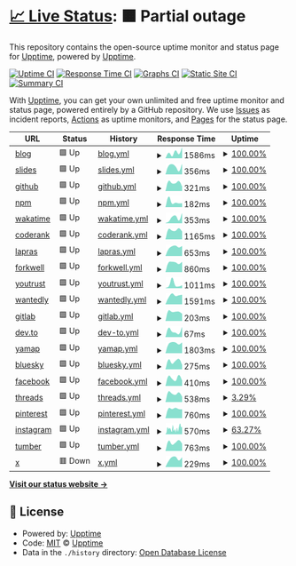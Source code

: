# [📈 Live Status](https://upptime.github.io/upptime): <!--live status--> **🟧 Partial outage**

This repository contains the open-source uptime monitor and status page for [Upptime](https://upptime.js.org), powered by [Upptime](https://github.com/upptime/upptime).

[![Uptime CI](https://github.com/9renpoto/upptime/workflows/Uptime%20CI/badge.svg)](https://github.com/9renpoto/upptime/actions?query=workflow%3A%22Uptime+CI%22)
[![Response Time CI](https://github.com/9renpoto/upptime/workflows/Response%20Time%20CI/badge.svg)](https://github.com/9renpoto/upptime/actions?query=workflow%3A%22Response+Time+CI%22)
[![Graphs CI](https://github.com/9renpoto/upptime/workflows/Graphs%20CI/badge.svg)](https://github.com/9renpoto/upptime/actions?query=workflow%3A%22Graphs+CI%22)
[![Static Site CI](https://github.com/9renpoto/upptime/workflows/Static%20Site%20CI/badge.svg)](https://github.com/9renpoto/upptime/actions?query=workflow%3A%22Static+Site+CI%22)
[![Summary CI](https://github.com/9renpoto/upptime/workflows/Summary%20CI/badge.svg)](https://github.com/9renpoto/upptime/actions?query=workflow%3A%22Summary+CI%22)

With [Upptime](https://upptime.js.org), you can get your own unlimited and free uptime monitor and status page, powered entirely by a GitHub repository. We use [Issues](https://github.com/upptime/upptime/issues) as incident reports, [Actions](https://github.com/9renpoto/upptime/actions) as uptime monitors, and [Pages](https://upptime.github.io/upptime) for the status page.

<!--start: status pages-->
<!-- This summary is generated by Upptime (https://github.com/upptime/upptime) -->
<!-- Do not edit this manually, your changes will be overwritten -->
<!-- prettier-ignore -->
| URL | Status | History | Response Time | Uptime |
| --- | ------ | ------- | ------------- | ------ |
| <img alt="" src="https://icons.duckduckgo.com/ip3/9renpoto.win.ico" height="13"> [blog](https://9renpoto.win/healthz) | 🟩 Up | [blog.yml](https://github.com/9renpoto/upptime/commits/HEAD/history/blog.yml) | <details><summary><img alt="Response time graph" src="./graphs/blog/response-time-week.png" height="20"> 1586ms</summary><br><a href="https://status.9renpoto.win/history/blog"><img alt="Response time 1122" src="https://img.shields.io/endpoint?url=https%3A%2F%2Fraw.githubusercontent.com%2F9renpoto%2Fupptime%2FHEAD%2Fapi%2Fblog%2Fresponse-time.json"></a><br><a href="https://status.9renpoto.win/history/blog"><img alt="24-hour response time 2868" src="https://img.shields.io/endpoint?url=https%3A%2F%2Fraw.githubusercontent.com%2F9renpoto%2Fupptime%2FHEAD%2Fapi%2Fblog%2Fresponse-time-day.json"></a><br><a href="https://status.9renpoto.win/history/blog"><img alt="7-day response time 1586" src="https://img.shields.io/endpoint?url=https%3A%2F%2Fraw.githubusercontent.com%2F9renpoto%2Fupptime%2FHEAD%2Fapi%2Fblog%2Fresponse-time-week.json"></a><br><a href="https://status.9renpoto.win/history/blog"><img alt="30-day response time 1262" src="https://img.shields.io/endpoint?url=https%3A%2F%2Fraw.githubusercontent.com%2F9renpoto%2Fupptime%2FHEAD%2Fapi%2Fblog%2Fresponse-time-month.json"></a><br><a href="https://status.9renpoto.win/history/blog"><img alt="1-year response time 1612" src="https://img.shields.io/endpoint?url=https%3A%2F%2Fraw.githubusercontent.com%2F9renpoto%2Fupptime%2FHEAD%2Fapi%2Fblog%2Fresponse-time-year.json"></a></details> | <details><summary><a href="https://status.9renpoto.win/history/blog">100.00%</a></summary><a href="https://status.9renpoto.win/history/blog"><img alt="All-time uptime 99.86%" src="https://img.shields.io/endpoint?url=https%3A%2F%2Fraw.githubusercontent.com%2F9renpoto%2Fupptime%2FHEAD%2Fapi%2Fblog%2Fuptime.json"></a><br><a href="https://status.9renpoto.win/history/blog"><img alt="24-hour uptime 100.00%" src="https://img.shields.io/endpoint?url=https%3A%2F%2Fraw.githubusercontent.com%2F9renpoto%2Fupptime%2FHEAD%2Fapi%2Fblog%2Fuptime-day.json"></a><br><a href="https://status.9renpoto.win/history/blog"><img alt="7-day uptime 100.00%" src="https://img.shields.io/endpoint?url=https%3A%2F%2Fraw.githubusercontent.com%2F9renpoto%2Fupptime%2FHEAD%2Fapi%2Fblog%2Fuptime-week.json"></a><br><a href="https://status.9renpoto.win/history/blog"><img alt="30-day uptime 100.00%" src="https://img.shields.io/endpoint?url=https%3A%2F%2Fraw.githubusercontent.com%2F9renpoto%2Fupptime%2FHEAD%2Fapi%2Fblog%2Fuptime-month.json"></a><br><a href="https://status.9renpoto.win/history/blog"><img alt="1-year uptime 99.55%" src="https://img.shields.io/endpoint?url=https%3A%2F%2Fraw.githubusercontent.com%2F9renpoto%2Fupptime%2FHEAD%2Fapi%2Fblog%2Fuptime-year.json"></a></details>
| <img alt="" src="https://icons.duckduckgo.com/ip3/slides.9renpoto.win.ico" height="13"> [slides](https://slides.9renpoto.win) | 🟩 Up | [slides.yml](https://github.com/9renpoto/upptime/commits/HEAD/history/slides.yml) | <details><summary><img alt="Response time graph" src="./graphs/slides/response-time-week.png" height="20"> 356ms</summary><br><a href="https://status.9renpoto.win/history/slides"><img alt="Response time 154" src="https://img.shields.io/endpoint?url=https%3A%2F%2Fraw.githubusercontent.com%2F9renpoto%2Fupptime%2FHEAD%2Fapi%2Fslides%2Fresponse-time.json"></a><br><a href="https://status.9renpoto.win/history/slides"><img alt="24-hour response time 464" src="https://img.shields.io/endpoint?url=https%3A%2F%2Fraw.githubusercontent.com%2F9renpoto%2Fupptime%2FHEAD%2Fapi%2Fslides%2Fresponse-time-day.json"></a><br><a href="https://status.9renpoto.win/history/slides"><img alt="7-day response time 356" src="https://img.shields.io/endpoint?url=https%3A%2F%2Fraw.githubusercontent.com%2F9renpoto%2Fupptime%2FHEAD%2Fapi%2Fslides%2Fresponse-time-week.json"></a><br><a href="https://status.9renpoto.win/history/slides"><img alt="30-day response time 291" src="https://img.shields.io/endpoint?url=https%3A%2F%2Fraw.githubusercontent.com%2F9renpoto%2Fupptime%2FHEAD%2Fapi%2Fslides%2Fresponse-time-month.json"></a><br><a href="https://status.9renpoto.win/history/slides"><img alt="1-year response time 167" src="https://img.shields.io/endpoint?url=https%3A%2F%2Fraw.githubusercontent.com%2F9renpoto%2Fupptime%2FHEAD%2Fapi%2Fslides%2Fresponse-time-year.json"></a></details> | <details><summary><a href="https://status.9renpoto.win/history/slides">100.00%</a></summary><a href="https://status.9renpoto.win/history/slides"><img alt="All-time uptime 99.80%" src="https://img.shields.io/endpoint?url=https%3A%2F%2Fraw.githubusercontent.com%2F9renpoto%2Fupptime%2FHEAD%2Fapi%2Fslides%2Fuptime.json"></a><br><a href="https://status.9renpoto.win/history/slides"><img alt="24-hour uptime 100.00%" src="https://img.shields.io/endpoint?url=https%3A%2F%2Fraw.githubusercontent.com%2F9renpoto%2Fupptime%2FHEAD%2Fapi%2Fslides%2Fuptime-day.json"></a><br><a href="https://status.9renpoto.win/history/slides"><img alt="7-day uptime 100.00%" src="https://img.shields.io/endpoint?url=https%3A%2F%2Fraw.githubusercontent.com%2F9renpoto%2Fupptime%2FHEAD%2Fapi%2Fslides%2Fuptime-week.json"></a><br><a href="https://status.9renpoto.win/history/slides"><img alt="30-day uptime 100.00%" src="https://img.shields.io/endpoint?url=https%3A%2F%2Fraw.githubusercontent.com%2F9renpoto%2Fupptime%2FHEAD%2Fapi%2Fslides%2Fuptime-month.json"></a><br><a href="https://status.9renpoto.win/history/slides"><img alt="1-year uptime 99.37%" src="https://img.shields.io/endpoint?url=https%3A%2F%2Fraw.githubusercontent.com%2F9renpoto%2Fupptime%2FHEAD%2Fapi%2Fslides%2Fuptime-year.json"></a></details>
| <img alt="" src="https://icons.duckduckgo.com/ip3/github.com.ico" height="13"> [github](https://github.com/9renpoto) | 🟩 Up | [github.yml](https://github.com/9renpoto/upptime/commits/HEAD/history/github.yml) | <details><summary><img alt="Response time graph" src="./graphs/github/response-time-week.png" height="20"> 321ms</summary><br><a href="https://status.9renpoto.win/history/github"><img alt="Response time 1038" src="https://img.shields.io/endpoint?url=https%3A%2F%2Fraw.githubusercontent.com%2F9renpoto%2Fupptime%2FHEAD%2Fapi%2Fgithub%2Fresponse-time.json"></a><br><a href="https://status.9renpoto.win/history/github"><img alt="24-hour response time 178" src="https://img.shields.io/endpoint?url=https%3A%2F%2Fraw.githubusercontent.com%2F9renpoto%2Fupptime%2FHEAD%2Fapi%2Fgithub%2Fresponse-time-day.json"></a><br><a href="https://status.9renpoto.win/history/github"><img alt="7-day response time 321" src="https://img.shields.io/endpoint?url=https%3A%2F%2Fraw.githubusercontent.com%2F9renpoto%2Fupptime%2FHEAD%2Fapi%2Fgithub%2Fresponse-time-week.json"></a><br><a href="https://status.9renpoto.win/history/github"><img alt="30-day response time 541" src="https://img.shields.io/endpoint?url=https%3A%2F%2Fraw.githubusercontent.com%2F9renpoto%2Fupptime%2FHEAD%2Fapi%2Fgithub%2Fresponse-time-month.json"></a><br><a href="https://status.9renpoto.win/history/github"><img alt="1-year response time 1050" src="https://img.shields.io/endpoint?url=https%3A%2F%2Fraw.githubusercontent.com%2F9renpoto%2Fupptime%2FHEAD%2Fapi%2Fgithub%2Fresponse-time-year.json"></a></details> | <details><summary><a href="https://status.9renpoto.win/history/github">100.00%</a></summary><a href="https://status.9renpoto.win/history/github"><img alt="All-time uptime 98.89%" src="https://img.shields.io/endpoint?url=https%3A%2F%2Fraw.githubusercontent.com%2F9renpoto%2Fupptime%2FHEAD%2Fapi%2Fgithub%2Fuptime.json"></a><br><a href="https://status.9renpoto.win/history/github"><img alt="24-hour uptime 100.00%" src="https://img.shields.io/endpoint?url=https%3A%2F%2Fraw.githubusercontent.com%2F9renpoto%2Fupptime%2FHEAD%2Fapi%2Fgithub%2Fuptime-day.json"></a><br><a href="https://status.9renpoto.win/history/github"><img alt="7-day uptime 100.00%" src="https://img.shields.io/endpoint?url=https%3A%2F%2Fraw.githubusercontent.com%2F9renpoto%2Fupptime%2FHEAD%2Fapi%2Fgithub%2Fuptime-week.json"></a><br><a href="https://status.9renpoto.win/history/github"><img alt="30-day uptime 100.00%" src="https://img.shields.io/endpoint?url=https%3A%2F%2Fraw.githubusercontent.com%2F9renpoto%2Fupptime%2FHEAD%2Fapi%2Fgithub%2Fuptime-month.json"></a><br><a href="https://status.9renpoto.win/history/github"><img alt="1-year uptime 96.44%" src="https://img.shields.io/endpoint?url=https%3A%2F%2Fraw.githubusercontent.com%2F9renpoto%2Fupptime%2FHEAD%2Fapi%2Fgithub%2Fuptime-year.json"></a></details>
| <img alt="" src="https://icons.duckduckgo.com/ip3/www.npmjs.com.ico" height="13"> [npm](https://www.npmjs.com/~9renpoto) | 🟩 Up | [npm.yml](https://github.com/9renpoto/upptime/commits/HEAD/history/npm.yml) | <details><summary><img alt="Response time graph" src="./graphs/npm/response-time-week.png" height="20"> 182ms</summary><br><a href="https://status.9renpoto.win/history/npm"><img alt="Response time 551" src="https://img.shields.io/endpoint?url=https%3A%2F%2Fraw.githubusercontent.com%2F9renpoto%2Fupptime%2FHEAD%2Fapi%2Fnpm%2Fresponse-time.json"></a><br><a href="https://status.9renpoto.win/history/npm"><img alt="24-hour response time 138" src="https://img.shields.io/endpoint?url=https%3A%2F%2Fraw.githubusercontent.com%2F9renpoto%2Fupptime%2FHEAD%2Fapi%2Fnpm%2Fresponse-time-day.json"></a><br><a href="https://status.9renpoto.win/history/npm"><img alt="7-day response time 182" src="https://img.shields.io/endpoint?url=https%3A%2F%2Fraw.githubusercontent.com%2F9renpoto%2Fupptime%2FHEAD%2Fapi%2Fnpm%2Fresponse-time-week.json"></a><br><a href="https://status.9renpoto.win/history/npm"><img alt="30-day response time 204" src="https://img.shields.io/endpoint?url=https%3A%2F%2Fraw.githubusercontent.com%2F9renpoto%2Fupptime%2FHEAD%2Fapi%2Fnpm%2Fresponse-time-month.json"></a><br><a href="https://status.9renpoto.win/history/npm"><img alt="1-year response time 470" src="https://img.shields.io/endpoint?url=https%3A%2F%2Fraw.githubusercontent.com%2F9renpoto%2Fupptime%2FHEAD%2Fapi%2Fnpm%2Fresponse-time-year.json"></a></details> | <details><summary><a href="https://status.9renpoto.win/history/npm">100.00%</a></summary><a href="https://status.9renpoto.win/history/npm"><img alt="All-time uptime 99.98%" src="https://img.shields.io/endpoint?url=https%3A%2F%2Fraw.githubusercontent.com%2F9renpoto%2Fupptime%2FHEAD%2Fapi%2Fnpm%2Fuptime.json"></a><br><a href="https://status.9renpoto.win/history/npm"><img alt="24-hour uptime 100.00%" src="https://img.shields.io/endpoint?url=https%3A%2F%2Fraw.githubusercontent.com%2F9renpoto%2Fupptime%2FHEAD%2Fapi%2Fnpm%2Fuptime-day.json"></a><br><a href="https://status.9renpoto.win/history/npm"><img alt="7-day uptime 100.00%" src="https://img.shields.io/endpoint?url=https%3A%2F%2Fraw.githubusercontent.com%2F9renpoto%2Fupptime%2FHEAD%2Fapi%2Fnpm%2Fuptime-week.json"></a><br><a href="https://status.9renpoto.win/history/npm"><img alt="30-day uptime 100.00%" src="https://img.shields.io/endpoint?url=https%3A%2F%2Fraw.githubusercontent.com%2F9renpoto%2Fupptime%2FHEAD%2Fapi%2Fnpm%2Fuptime-month.json"></a><br><a href="https://status.9renpoto.win/history/npm"><img alt="1-year uptime 99.98%" src="https://img.shields.io/endpoint?url=https%3A%2F%2Fraw.githubusercontent.com%2F9renpoto%2Fupptime%2FHEAD%2Fapi%2Fnpm%2Fuptime-year.json"></a></details>
| <img alt="" src="https://icons.duckduckgo.com/ip3/wakatime.com.ico" height="13"> [wakatime](https://wakatime.com/@9renpoto) | 🟩 Up | [wakatime.yml](https://github.com/9renpoto/upptime/commits/HEAD/history/wakatime.yml) | <details><summary><img alt="Response time graph" src="./graphs/wakatime/response-time-week.png" height="20"> 353ms</summary><br><a href="https://status.9renpoto.win/history/wakatime"><img alt="Response time 574" src="https://img.shields.io/endpoint?url=https%3A%2F%2Fraw.githubusercontent.com%2F9renpoto%2Fupptime%2FHEAD%2Fapi%2Fwakatime%2Fresponse-time.json"></a><br><a href="https://status.9renpoto.win/history/wakatime"><img alt="24-hour response time 629" src="https://img.shields.io/endpoint?url=https%3A%2F%2Fraw.githubusercontent.com%2F9renpoto%2Fupptime%2FHEAD%2Fapi%2Fwakatime%2Fresponse-time-day.json"></a><br><a href="https://status.9renpoto.win/history/wakatime"><img alt="7-day response time 353" src="https://img.shields.io/endpoint?url=https%3A%2F%2Fraw.githubusercontent.com%2F9renpoto%2Fupptime%2FHEAD%2Fapi%2Fwakatime%2Fresponse-time-week.json"></a><br><a href="https://status.9renpoto.win/history/wakatime"><img alt="30-day response time 371" src="https://img.shields.io/endpoint?url=https%3A%2F%2Fraw.githubusercontent.com%2F9renpoto%2Fupptime%2FHEAD%2Fapi%2Fwakatime%2Fresponse-time-month.json"></a><br><a href="https://status.9renpoto.win/history/wakatime"><img alt="1-year response time 574" src="https://img.shields.io/endpoint?url=https%3A%2F%2Fraw.githubusercontent.com%2F9renpoto%2Fupptime%2FHEAD%2Fapi%2Fwakatime%2Fresponse-time-year.json"></a></details> | <details><summary><a href="https://status.9renpoto.win/history/wakatime">100.00%</a></summary><a href="https://status.9renpoto.win/history/wakatime"><img alt="All-time uptime 99.93%" src="https://img.shields.io/endpoint?url=https%3A%2F%2Fraw.githubusercontent.com%2F9renpoto%2Fupptime%2FHEAD%2Fapi%2Fwakatime%2Fuptime.json"></a><br><a href="https://status.9renpoto.win/history/wakatime"><img alt="24-hour uptime 100.00%" src="https://img.shields.io/endpoint?url=https%3A%2F%2Fraw.githubusercontent.com%2F9renpoto%2Fupptime%2FHEAD%2Fapi%2Fwakatime%2Fuptime-day.json"></a><br><a href="https://status.9renpoto.win/history/wakatime"><img alt="7-day uptime 100.00%" src="https://img.shields.io/endpoint?url=https%3A%2F%2Fraw.githubusercontent.com%2F9renpoto%2Fupptime%2FHEAD%2Fapi%2Fwakatime%2Fuptime-week.json"></a><br><a href="https://status.9renpoto.win/history/wakatime"><img alt="30-day uptime 100.00%" src="https://img.shields.io/endpoint?url=https%3A%2F%2Fraw.githubusercontent.com%2F9renpoto%2Fupptime%2FHEAD%2Fapi%2Fwakatime%2Fuptime-month.json"></a><br><a href="https://status.9renpoto.win/history/wakatime"><img alt="1-year uptime 99.97%" src="https://img.shields.io/endpoint?url=https%3A%2F%2Fraw.githubusercontent.com%2F9renpoto%2Fupptime%2FHEAD%2Fapi%2Fwakatime%2Fuptime-year.json"></a></details>
| <img alt="" src="https://icons.duckduckgo.com/ip3/profile.codersrank.io.ico" height="13"> [coderank](https://profile.codersrank.io/user/9renpoto/) | 🟩 Up | [coderank.yml](https://github.com/9renpoto/upptime/commits/HEAD/history/coderank.yml) | <details><summary><img alt="Response time graph" src="./graphs/coderank/response-time-week.png" height="20"> 1165ms</summary><br><a href="https://status.9renpoto.win/history/coderank"><img alt="Response time 975" src="https://img.shields.io/endpoint?url=https%3A%2F%2Fraw.githubusercontent.com%2F9renpoto%2Fupptime%2FHEAD%2Fapi%2Fcoderank%2Fresponse-time.json"></a><br><a href="https://status.9renpoto.win/history/coderank"><img alt="24-hour response time 979" src="https://img.shields.io/endpoint?url=https%3A%2F%2Fraw.githubusercontent.com%2F9renpoto%2Fupptime%2FHEAD%2Fapi%2Fcoderank%2Fresponse-time-day.json"></a><br><a href="https://status.9renpoto.win/history/coderank"><img alt="7-day response time 1165" src="https://img.shields.io/endpoint?url=https%3A%2F%2Fraw.githubusercontent.com%2F9renpoto%2Fupptime%2FHEAD%2Fapi%2Fcoderank%2Fresponse-time-week.json"></a><br><a href="https://status.9renpoto.win/history/coderank"><img alt="30-day response time 992" src="https://img.shields.io/endpoint?url=https%3A%2F%2Fraw.githubusercontent.com%2F9renpoto%2Fupptime%2FHEAD%2Fapi%2Fcoderank%2Fresponse-time-month.json"></a><br><a href="https://status.9renpoto.win/history/coderank"><img alt="1-year response time 946" src="https://img.shields.io/endpoint?url=https%3A%2F%2Fraw.githubusercontent.com%2F9renpoto%2Fupptime%2FHEAD%2Fapi%2Fcoderank%2Fresponse-time-year.json"></a></details> | <details><summary><a href="https://status.9renpoto.win/history/coderank">100.00%</a></summary><a href="https://status.9renpoto.win/history/coderank"><img alt="All-time uptime 99.84%" src="https://img.shields.io/endpoint?url=https%3A%2F%2Fraw.githubusercontent.com%2F9renpoto%2Fupptime%2FHEAD%2Fapi%2Fcoderank%2Fuptime.json"></a><br><a href="https://status.9renpoto.win/history/coderank"><img alt="24-hour uptime 100.00%" src="https://img.shields.io/endpoint?url=https%3A%2F%2Fraw.githubusercontent.com%2F9renpoto%2Fupptime%2FHEAD%2Fapi%2Fcoderank%2Fuptime-day.json"></a><br><a href="https://status.9renpoto.win/history/coderank"><img alt="7-day uptime 100.00%" src="https://img.shields.io/endpoint?url=https%3A%2F%2Fraw.githubusercontent.com%2F9renpoto%2Fupptime%2FHEAD%2Fapi%2Fcoderank%2Fuptime-week.json"></a><br><a href="https://status.9renpoto.win/history/coderank"><img alt="30-day uptime 99.55%" src="https://img.shields.io/endpoint?url=https%3A%2F%2Fraw.githubusercontent.com%2F9renpoto%2Fupptime%2FHEAD%2Fapi%2Fcoderank%2Fuptime-month.json"></a><br><a href="https://status.9renpoto.win/history/coderank"><img alt="1-year uptime 99.49%" src="https://img.shields.io/endpoint?url=https%3A%2F%2Fraw.githubusercontent.com%2F9renpoto%2Fupptime%2FHEAD%2Fapi%2Fcoderank%2Fuptime-year.json"></a></details>
| <img alt="" src="https://icons.duckduckgo.com/ip3/lapras.com.ico" height="13"> [lapras](https://lapras.com/public/PY86OSF) | 🟩 Up | [lapras.yml](https://github.com/9renpoto/upptime/commits/HEAD/history/lapras.yml) | <details><summary><img alt="Response time graph" src="./graphs/lapras/response-time-week.png" height="20"> 653ms</summary><br><a href="https://status.9renpoto.win/history/lapras"><img alt="Response time 670" src="https://img.shields.io/endpoint?url=https%3A%2F%2Fraw.githubusercontent.com%2F9renpoto%2Fupptime%2FHEAD%2Fapi%2Flapras%2Fresponse-time.json"></a><br><a href="https://status.9renpoto.win/history/lapras"><img alt="24-hour response time 708" src="https://img.shields.io/endpoint?url=https%3A%2F%2Fraw.githubusercontent.com%2F9renpoto%2Fupptime%2FHEAD%2Fapi%2Flapras%2Fresponse-time-day.json"></a><br><a href="https://status.9renpoto.win/history/lapras"><img alt="7-day response time 653" src="https://img.shields.io/endpoint?url=https%3A%2F%2Fraw.githubusercontent.com%2F9renpoto%2Fupptime%2FHEAD%2Fapi%2Flapras%2Fresponse-time-week.json"></a><br><a href="https://status.9renpoto.win/history/lapras"><img alt="30-day response time 651" src="https://img.shields.io/endpoint?url=https%3A%2F%2Fraw.githubusercontent.com%2F9renpoto%2Fupptime%2FHEAD%2Fapi%2Flapras%2Fresponse-time-month.json"></a><br><a href="https://status.9renpoto.win/history/lapras"><img alt="1-year response time 670" src="https://img.shields.io/endpoint?url=https%3A%2F%2Fraw.githubusercontent.com%2F9renpoto%2Fupptime%2FHEAD%2Fapi%2Flapras%2Fresponse-time-year.json"></a></details> | <details><summary><a href="https://status.9renpoto.win/history/lapras">100.00%</a></summary><a href="https://status.9renpoto.win/history/lapras"><img alt="All-time uptime 99.97%" src="https://img.shields.io/endpoint?url=https%3A%2F%2Fraw.githubusercontent.com%2F9renpoto%2Fupptime%2FHEAD%2Fapi%2Flapras%2Fuptime.json"></a><br><a href="https://status.9renpoto.win/history/lapras"><img alt="24-hour uptime 100.00%" src="https://img.shields.io/endpoint?url=https%3A%2F%2Fraw.githubusercontent.com%2F9renpoto%2Fupptime%2FHEAD%2Fapi%2Flapras%2Fuptime-day.json"></a><br><a href="https://status.9renpoto.win/history/lapras"><img alt="7-day uptime 100.00%" src="https://img.shields.io/endpoint?url=https%3A%2F%2Fraw.githubusercontent.com%2F9renpoto%2Fupptime%2FHEAD%2Fapi%2Flapras%2Fuptime-week.json"></a><br><a href="https://status.9renpoto.win/history/lapras"><img alt="30-day uptime 100.00%" src="https://img.shields.io/endpoint?url=https%3A%2F%2Fraw.githubusercontent.com%2F9renpoto%2Fupptime%2FHEAD%2Fapi%2Flapras%2Fuptime-month.json"></a><br><a href="https://status.9renpoto.win/history/lapras"><img alt="1-year uptime 99.97%" src="https://img.shields.io/endpoint?url=https%3A%2F%2Fraw.githubusercontent.com%2F9renpoto%2Fupptime%2FHEAD%2Fapi%2Flapras%2Fuptime-year.json"></a></details>
| <img alt="" src="https://icons.duckduckgo.com/ip3/portfolio.forkwell.com.ico" height="13"> [forkwell](https://portfolio.forkwell.com/@9renpoto) | 🟩 Up | [forkwell.yml](https://github.com/9renpoto/upptime/commits/HEAD/history/forkwell.yml) | <details><summary><img alt="Response time graph" src="./graphs/forkwell/response-time-week.png" height="20"> 860ms</summary><br><a href="https://status.9renpoto.win/history/forkwell"><img alt="Response time 896" src="https://img.shields.io/endpoint?url=https%3A%2F%2Fraw.githubusercontent.com%2F9renpoto%2Fupptime%2FHEAD%2Fapi%2Fforkwell%2Fresponse-time.json"></a><br><a href="https://status.9renpoto.win/history/forkwell"><img alt="24-hour response time 911" src="https://img.shields.io/endpoint?url=https%3A%2F%2Fraw.githubusercontent.com%2F9renpoto%2Fupptime%2FHEAD%2Fapi%2Fforkwell%2Fresponse-time-day.json"></a><br><a href="https://status.9renpoto.win/history/forkwell"><img alt="7-day response time 860" src="https://img.shields.io/endpoint?url=https%3A%2F%2Fraw.githubusercontent.com%2F9renpoto%2Fupptime%2FHEAD%2Fapi%2Fforkwell%2Fresponse-time-week.json"></a><br><a href="https://status.9renpoto.win/history/forkwell"><img alt="30-day response time 907" src="https://img.shields.io/endpoint?url=https%3A%2F%2Fraw.githubusercontent.com%2F9renpoto%2Fupptime%2FHEAD%2Fapi%2Fforkwell%2Fresponse-time-month.json"></a><br><a href="https://status.9renpoto.win/history/forkwell"><img alt="1-year response time 896" src="https://img.shields.io/endpoint?url=https%3A%2F%2Fraw.githubusercontent.com%2F9renpoto%2Fupptime%2FHEAD%2Fapi%2Fforkwell%2Fresponse-time-year.json"></a></details> | <details><summary><a href="https://status.9renpoto.win/history/forkwell">100.00%</a></summary><a href="https://status.9renpoto.win/history/forkwell"><img alt="All-time uptime 100.00%" src="https://img.shields.io/endpoint?url=https%3A%2F%2Fraw.githubusercontent.com%2F9renpoto%2Fupptime%2FHEAD%2Fapi%2Fforkwell%2Fuptime.json"></a><br><a href="https://status.9renpoto.win/history/forkwell"><img alt="24-hour uptime 100.00%" src="https://img.shields.io/endpoint?url=https%3A%2F%2Fraw.githubusercontent.com%2F9renpoto%2Fupptime%2FHEAD%2Fapi%2Fforkwell%2Fuptime-day.json"></a><br><a href="https://status.9renpoto.win/history/forkwell"><img alt="7-day uptime 100.00%" src="https://img.shields.io/endpoint?url=https%3A%2F%2Fraw.githubusercontent.com%2F9renpoto%2Fupptime%2FHEAD%2Fapi%2Fforkwell%2Fuptime-week.json"></a><br><a href="https://status.9renpoto.win/history/forkwell"><img alt="30-day uptime 100.00%" src="https://img.shields.io/endpoint?url=https%3A%2F%2Fraw.githubusercontent.com%2F9renpoto%2Fupptime%2FHEAD%2Fapi%2Fforkwell%2Fuptime-month.json"></a><br><a href="https://status.9renpoto.win/history/forkwell"><img alt="1-year uptime 100.00%" src="https://img.shields.io/endpoint?url=https%3A%2F%2Fraw.githubusercontent.com%2F9renpoto%2Fupptime%2FHEAD%2Fapi%2Fforkwell%2Fuptime-year.json"></a></details>
| <img alt="" src="https://icons.duckduckgo.com/ip3/youtrust.jp.ico" height="13"> [youtrust](https://youtrust.jp/users/9renpoto) | 🟩 Up | [youtrust.yml](https://github.com/9renpoto/upptime/commits/HEAD/history/youtrust.yml) | <details><summary><img alt="Response time graph" src="./graphs/youtrust/response-time-week.png" height="20"> 1011ms</summary><br><a href="https://status.9renpoto.win/history/youtrust"><img alt="Response time 627" src="https://img.shields.io/endpoint?url=https%3A%2F%2Fraw.githubusercontent.com%2F9renpoto%2Fupptime%2FHEAD%2Fapi%2Fyoutrust%2Fresponse-time.json"></a><br><a href="https://status.9renpoto.win/history/youtrust"><img alt="24-hour response time 745" src="https://img.shields.io/endpoint?url=https%3A%2F%2Fraw.githubusercontent.com%2F9renpoto%2Fupptime%2FHEAD%2Fapi%2Fyoutrust%2Fresponse-time-day.json"></a><br><a href="https://status.9renpoto.win/history/youtrust"><img alt="7-day response time 1011" src="https://img.shields.io/endpoint?url=https%3A%2F%2Fraw.githubusercontent.com%2F9renpoto%2Fupptime%2FHEAD%2Fapi%2Fyoutrust%2Fresponse-time-week.json"></a><br><a href="https://status.9renpoto.win/history/youtrust"><img alt="30-day response time 666" src="https://img.shields.io/endpoint?url=https%3A%2F%2Fraw.githubusercontent.com%2F9renpoto%2Fupptime%2FHEAD%2Fapi%2Fyoutrust%2Fresponse-time-month.json"></a><br><a href="https://status.9renpoto.win/history/youtrust"><img alt="1-year response time 627" src="https://img.shields.io/endpoint?url=https%3A%2F%2Fraw.githubusercontent.com%2F9renpoto%2Fupptime%2FHEAD%2Fapi%2Fyoutrust%2Fresponse-time-year.json"></a></details> | <details><summary><a href="https://status.9renpoto.win/history/youtrust">100.00%</a></summary><a href="https://status.9renpoto.win/history/youtrust"><img alt="All-time uptime 99.97%" src="https://img.shields.io/endpoint?url=https%3A%2F%2Fraw.githubusercontent.com%2F9renpoto%2Fupptime%2FHEAD%2Fapi%2Fyoutrust%2Fuptime.json"></a><br><a href="https://status.9renpoto.win/history/youtrust"><img alt="24-hour uptime 100.00%" src="https://img.shields.io/endpoint?url=https%3A%2F%2Fraw.githubusercontent.com%2F9renpoto%2Fupptime%2FHEAD%2Fapi%2Fyoutrust%2Fuptime-day.json"></a><br><a href="https://status.9renpoto.win/history/youtrust"><img alt="7-day uptime 100.00%" src="https://img.shields.io/endpoint?url=https%3A%2F%2Fraw.githubusercontent.com%2F9renpoto%2Fupptime%2FHEAD%2Fapi%2Fyoutrust%2Fuptime-week.json"></a><br><a href="https://status.9renpoto.win/history/youtrust"><img alt="30-day uptime 100.00%" src="https://img.shields.io/endpoint?url=https%3A%2F%2Fraw.githubusercontent.com%2F9renpoto%2Fupptime%2FHEAD%2Fapi%2Fyoutrust%2Fuptime-month.json"></a><br><a href="https://status.9renpoto.win/history/youtrust"><img alt="1-year uptime 99.97%" src="https://img.shields.io/endpoint?url=https%3A%2F%2Fraw.githubusercontent.com%2F9renpoto%2Fupptime%2FHEAD%2Fapi%2Fyoutrust%2Fuptime-year.json"></a></details>
| <img alt="" src="https://icons.duckduckgo.com/ip3/www.wantedly.com.ico" height="13"> [wantedly](https://www.wantedly.com/id/keisuke_umeno) | 🟩 Up | [wantedly.yml](https://github.com/9renpoto/upptime/commits/HEAD/history/wantedly.yml) | <details><summary><img alt="Response time graph" src="./graphs/wantedly/response-time-week.png" height="20"> 1591ms</summary><br><a href="https://status.9renpoto.win/history/wantedly"><img alt="Response time 1580" src="https://img.shields.io/endpoint?url=https%3A%2F%2Fraw.githubusercontent.com%2F9renpoto%2Fupptime%2FHEAD%2Fapi%2Fwantedly%2Fresponse-time.json"></a><br><a href="https://status.9renpoto.win/history/wantedly"><img alt="24-hour response time 1696" src="https://img.shields.io/endpoint?url=https%3A%2F%2Fraw.githubusercontent.com%2F9renpoto%2Fupptime%2FHEAD%2Fapi%2Fwantedly%2Fresponse-time-day.json"></a><br><a href="https://status.9renpoto.win/history/wantedly"><img alt="7-day response time 1591" src="https://img.shields.io/endpoint?url=https%3A%2F%2Fraw.githubusercontent.com%2F9renpoto%2Fupptime%2FHEAD%2Fapi%2Fwantedly%2Fresponse-time-week.json"></a><br><a href="https://status.9renpoto.win/history/wantedly"><img alt="30-day response time 1557" src="https://img.shields.io/endpoint?url=https%3A%2F%2Fraw.githubusercontent.com%2F9renpoto%2Fupptime%2FHEAD%2Fapi%2Fwantedly%2Fresponse-time-month.json"></a><br><a href="https://status.9renpoto.win/history/wantedly"><img alt="1-year response time 1580" src="https://img.shields.io/endpoint?url=https%3A%2F%2Fraw.githubusercontent.com%2F9renpoto%2Fupptime%2FHEAD%2Fapi%2Fwantedly%2Fresponse-time-year.json"></a></details> | <details><summary><a href="https://status.9renpoto.win/history/wantedly">100.00%</a></summary><a href="https://status.9renpoto.win/history/wantedly"><img alt="All-time uptime 99.96%" src="https://img.shields.io/endpoint?url=https%3A%2F%2Fraw.githubusercontent.com%2F9renpoto%2Fupptime%2FHEAD%2Fapi%2Fwantedly%2Fuptime.json"></a><br><a href="https://status.9renpoto.win/history/wantedly"><img alt="24-hour uptime 100.00%" src="https://img.shields.io/endpoint?url=https%3A%2F%2Fraw.githubusercontent.com%2F9renpoto%2Fupptime%2FHEAD%2Fapi%2Fwantedly%2Fuptime-day.json"></a><br><a href="https://status.9renpoto.win/history/wantedly"><img alt="7-day uptime 100.00%" src="https://img.shields.io/endpoint?url=https%3A%2F%2Fraw.githubusercontent.com%2F9renpoto%2Fupptime%2FHEAD%2Fapi%2Fwantedly%2Fuptime-week.json"></a><br><a href="https://status.9renpoto.win/history/wantedly"><img alt="30-day uptime 100.00%" src="https://img.shields.io/endpoint?url=https%3A%2F%2Fraw.githubusercontent.com%2F9renpoto%2Fupptime%2FHEAD%2Fapi%2Fwantedly%2Fuptime-month.json"></a><br><a href="https://status.9renpoto.win/history/wantedly"><img alt="1-year uptime 99.96%" src="https://img.shields.io/endpoint?url=https%3A%2F%2Fraw.githubusercontent.com%2F9renpoto%2Fupptime%2FHEAD%2Fapi%2Fwantedly%2Fuptime-year.json"></a></details>
| <img alt="" src="https://icons.duckduckgo.com/ip3/gitlab.com.ico" height="13"> [gitlab](https://gitlab.com/9renpoto) | 🟩 Up | [gitlab.yml](https://github.com/9renpoto/upptime/commits/HEAD/history/gitlab.yml) | <details><summary><img alt="Response time graph" src="./graphs/gitlab/response-time-week.png" height="20"> 203ms</summary><br><a href="https://status.9renpoto.win/history/gitlab"><img alt="Response time 308" src="https://img.shields.io/endpoint?url=https%3A%2F%2Fraw.githubusercontent.com%2F9renpoto%2Fupptime%2FHEAD%2Fapi%2Fgitlab%2Fresponse-time.json"></a><br><a href="https://status.9renpoto.win/history/gitlab"><img alt="24-hour response time 161" src="https://img.shields.io/endpoint?url=https%3A%2F%2Fraw.githubusercontent.com%2F9renpoto%2Fupptime%2FHEAD%2Fapi%2Fgitlab%2Fresponse-time-day.json"></a><br><a href="https://status.9renpoto.win/history/gitlab"><img alt="7-day response time 203" src="https://img.shields.io/endpoint?url=https%3A%2F%2Fraw.githubusercontent.com%2F9renpoto%2Fupptime%2FHEAD%2Fapi%2Fgitlab%2Fresponse-time-week.json"></a><br><a href="https://status.9renpoto.win/history/gitlab"><img alt="30-day response time 215" src="https://img.shields.io/endpoint?url=https%3A%2F%2Fraw.githubusercontent.com%2F9renpoto%2Fupptime%2FHEAD%2Fapi%2Fgitlab%2Fresponse-time-month.json"></a><br><a href="https://status.9renpoto.win/history/gitlab"><img alt="1-year response time 314" src="https://img.shields.io/endpoint?url=https%3A%2F%2Fraw.githubusercontent.com%2F9renpoto%2Fupptime%2FHEAD%2Fapi%2Fgitlab%2Fresponse-time-year.json"></a></details> | <details><summary><a href="https://status.9renpoto.win/history/gitlab">100.00%</a></summary><a href="https://status.9renpoto.win/history/gitlab"><img alt="All-time uptime 99.95%" src="https://img.shields.io/endpoint?url=https%3A%2F%2Fraw.githubusercontent.com%2F9renpoto%2Fupptime%2FHEAD%2Fapi%2Fgitlab%2Fuptime.json"></a><br><a href="https://status.9renpoto.win/history/gitlab"><img alt="24-hour uptime 100.00%" src="https://img.shields.io/endpoint?url=https%3A%2F%2Fraw.githubusercontent.com%2F9renpoto%2Fupptime%2FHEAD%2Fapi%2Fgitlab%2Fuptime-day.json"></a><br><a href="https://status.9renpoto.win/history/gitlab"><img alt="7-day uptime 100.00%" src="https://img.shields.io/endpoint?url=https%3A%2F%2Fraw.githubusercontent.com%2F9renpoto%2Fupptime%2FHEAD%2Fapi%2Fgitlab%2Fuptime-week.json"></a><br><a href="https://status.9renpoto.win/history/gitlab"><img alt="30-day uptime 100.00%" src="https://img.shields.io/endpoint?url=https%3A%2F%2Fraw.githubusercontent.com%2F9renpoto%2Fupptime%2FHEAD%2Fapi%2Fgitlab%2Fuptime-month.json"></a><br><a href="https://status.9renpoto.win/history/gitlab"><img alt="1-year uptime 99.98%" src="https://img.shields.io/endpoint?url=https%3A%2F%2Fraw.githubusercontent.com%2F9renpoto%2Fupptime%2FHEAD%2Fapi%2Fgitlab%2Fuptime-year.json"></a></details>
| <img alt="" src="https://icons.duckduckgo.com/ip3/dev.to.ico" height="13"> [dev.to](https://dev.to/9renpoto) | 🟩 Up | [dev-to.yml](https://github.com/9renpoto/upptime/commits/HEAD/history/dev-to.yml) | <details><summary><img alt="Response time graph" src="./graphs/dev-to/response-time-week.png" height="20"> 67ms</summary><br><a href="https://status.9renpoto.win/history/dev-to"><img alt="Response time 174" src="https://img.shields.io/endpoint?url=https%3A%2F%2Fraw.githubusercontent.com%2F9renpoto%2Fupptime%2FHEAD%2Fapi%2Fdev-to%2Fresponse-time.json"></a><br><a href="https://status.9renpoto.win/history/dev-to"><img alt="24-hour response time 107" src="https://img.shields.io/endpoint?url=https%3A%2F%2Fraw.githubusercontent.com%2F9renpoto%2Fupptime%2FHEAD%2Fapi%2Fdev-to%2Fresponse-time-day.json"></a><br><a href="https://status.9renpoto.win/history/dev-to"><img alt="7-day response time 67" src="https://img.shields.io/endpoint?url=https%3A%2F%2Fraw.githubusercontent.com%2F9renpoto%2Fupptime%2FHEAD%2Fapi%2Fdev-to%2Fresponse-time-week.json"></a><br><a href="https://status.9renpoto.win/history/dev-to"><img alt="30-day response time 83" src="https://img.shields.io/endpoint?url=https%3A%2F%2Fraw.githubusercontent.com%2F9renpoto%2Fupptime%2FHEAD%2Fapi%2Fdev-to%2Fresponse-time-month.json"></a><br><a href="https://status.9renpoto.win/history/dev-to"><img alt="1-year response time 177" src="https://img.shields.io/endpoint?url=https%3A%2F%2Fraw.githubusercontent.com%2F9renpoto%2Fupptime%2FHEAD%2Fapi%2Fdev-to%2Fresponse-time-year.json"></a></details> | <details><summary><a href="https://status.9renpoto.win/history/dev-to">100.00%</a></summary><a href="https://status.9renpoto.win/history/dev-to"><img alt="All-time uptime 99.99%" src="https://img.shields.io/endpoint?url=https%3A%2F%2Fraw.githubusercontent.com%2F9renpoto%2Fupptime%2FHEAD%2Fapi%2Fdev-to%2Fuptime.json"></a><br><a href="https://status.9renpoto.win/history/dev-to"><img alt="24-hour uptime 100.00%" src="https://img.shields.io/endpoint?url=https%3A%2F%2Fraw.githubusercontent.com%2F9renpoto%2Fupptime%2FHEAD%2Fapi%2Fdev-to%2Fuptime-day.json"></a><br><a href="https://status.9renpoto.win/history/dev-to"><img alt="7-day uptime 100.00%" src="https://img.shields.io/endpoint?url=https%3A%2F%2Fraw.githubusercontent.com%2F9renpoto%2Fupptime%2FHEAD%2Fapi%2Fdev-to%2Fuptime-week.json"></a><br><a href="https://status.9renpoto.win/history/dev-to"><img alt="30-day uptime 100.00%" src="https://img.shields.io/endpoint?url=https%3A%2F%2Fraw.githubusercontent.com%2F9renpoto%2Fupptime%2FHEAD%2Fapi%2Fdev-to%2Fuptime-month.json"></a><br><a href="https://status.9renpoto.win/history/dev-to"><img alt="1-year uptime 100.00%" src="https://img.shields.io/endpoint?url=https%3A%2F%2Fraw.githubusercontent.com%2F9renpoto%2Fupptime%2FHEAD%2Fapi%2Fdev-to%2Fuptime-year.json"></a></details>
| <img alt="" src="https://icons.duckduckgo.com/ip3/yamap.com.ico" height="13"> [yamap](https://yamap.com/users/2121389) | 🟩 Up | [yamap.yml](https://github.com/9renpoto/upptime/commits/HEAD/history/yamap.yml) | <details><summary><img alt="Response time graph" src="./graphs/yamap/response-time-week.png" height="20"> 1803ms</summary><br><a href="https://status.9renpoto.win/history/yamap"><img alt="Response time 2117" src="https://img.shields.io/endpoint?url=https%3A%2F%2Fraw.githubusercontent.com%2F9renpoto%2Fupptime%2FHEAD%2Fapi%2Fyamap%2Fresponse-time.json"></a><br><a href="https://status.9renpoto.win/history/yamap"><img alt="24-hour response time 1908" src="https://img.shields.io/endpoint?url=https%3A%2F%2Fraw.githubusercontent.com%2F9renpoto%2Fupptime%2FHEAD%2Fapi%2Fyamap%2Fresponse-time-day.json"></a><br><a href="https://status.9renpoto.win/history/yamap"><img alt="7-day response time 1803" src="https://img.shields.io/endpoint?url=https%3A%2F%2Fraw.githubusercontent.com%2F9renpoto%2Fupptime%2FHEAD%2Fapi%2Fyamap%2Fresponse-time-week.json"></a><br><a href="https://status.9renpoto.win/history/yamap"><img alt="30-day response time 1941" src="https://img.shields.io/endpoint?url=https%3A%2F%2Fraw.githubusercontent.com%2F9renpoto%2Fupptime%2FHEAD%2Fapi%2Fyamap%2Fresponse-time-month.json"></a><br><a href="https://status.9renpoto.win/history/yamap"><img alt="1-year response time 2117" src="https://img.shields.io/endpoint?url=https%3A%2F%2Fraw.githubusercontent.com%2F9renpoto%2Fupptime%2FHEAD%2Fapi%2Fyamap%2Fresponse-time-year.json"></a></details> | <details><summary><a href="https://status.9renpoto.win/history/yamap">100.00%</a></summary><a href="https://status.9renpoto.win/history/yamap"><img alt="All-time uptime 99.98%" src="https://img.shields.io/endpoint?url=https%3A%2F%2Fraw.githubusercontent.com%2F9renpoto%2Fupptime%2FHEAD%2Fapi%2Fyamap%2Fuptime.json"></a><br><a href="https://status.9renpoto.win/history/yamap"><img alt="24-hour uptime 100.00%" src="https://img.shields.io/endpoint?url=https%3A%2F%2Fraw.githubusercontent.com%2F9renpoto%2Fupptime%2FHEAD%2Fapi%2Fyamap%2Fuptime-day.json"></a><br><a href="https://status.9renpoto.win/history/yamap"><img alt="7-day uptime 100.00%" src="https://img.shields.io/endpoint?url=https%3A%2F%2Fraw.githubusercontent.com%2F9renpoto%2Fupptime%2FHEAD%2Fapi%2Fyamap%2Fuptime-week.json"></a><br><a href="https://status.9renpoto.win/history/yamap"><img alt="30-day uptime 100.00%" src="https://img.shields.io/endpoint?url=https%3A%2F%2Fraw.githubusercontent.com%2F9renpoto%2Fupptime%2FHEAD%2Fapi%2Fyamap%2Fuptime-month.json"></a><br><a href="https://status.9renpoto.win/history/yamap"><img alt="1-year uptime 99.98%" src="https://img.shields.io/endpoint?url=https%3A%2F%2Fraw.githubusercontent.com%2F9renpoto%2Fupptime%2FHEAD%2Fapi%2Fyamap%2Fuptime-year.json"></a></details>
| <img alt="" src="https://icons.duckduckgo.com/ip3/bsky.app.ico" height="13"> [bluesky](https://bsky.app/profile/9renpoto.win) | 🟩 Up | [bluesky.yml](https://github.com/9renpoto/upptime/commits/HEAD/history/bluesky.yml) | <details><summary><img alt="Response time graph" src="./graphs/bluesky/response-time-week.png" height="20"> 275ms</summary><br><a href="https://status.9renpoto.win/history/bluesky"><img alt="Response time 191" src="https://img.shields.io/endpoint?url=https%3A%2F%2Fraw.githubusercontent.com%2F9renpoto%2Fupptime%2FHEAD%2Fapi%2Fbluesky%2Fresponse-time.json"></a><br><a href="https://status.9renpoto.win/history/bluesky"><img alt="24-hour response time 157" src="https://img.shields.io/endpoint?url=https%3A%2F%2Fraw.githubusercontent.com%2F9renpoto%2Fupptime%2FHEAD%2Fapi%2Fbluesky%2Fresponse-time-day.json"></a><br><a href="https://status.9renpoto.win/history/bluesky"><img alt="7-day response time 275" src="https://img.shields.io/endpoint?url=https%3A%2F%2Fraw.githubusercontent.com%2F9renpoto%2Fupptime%2FHEAD%2Fapi%2Fbluesky%2Fresponse-time-week.json"></a><br><a href="https://status.9renpoto.win/history/bluesky"><img alt="30-day response time 237" src="https://img.shields.io/endpoint?url=https%3A%2F%2Fraw.githubusercontent.com%2F9renpoto%2Fupptime%2FHEAD%2Fapi%2Fbluesky%2Fresponse-time-month.json"></a><br><a href="https://status.9renpoto.win/history/bluesky"><img alt="1-year response time 191" src="https://img.shields.io/endpoint?url=https%3A%2F%2Fraw.githubusercontent.com%2F9renpoto%2Fupptime%2FHEAD%2Fapi%2Fbluesky%2Fresponse-time-year.json"></a></details> | <details><summary><a href="https://status.9renpoto.win/history/bluesky">100.00%</a></summary><a href="https://status.9renpoto.win/history/bluesky"><img alt="All-time uptime 100.00%" src="https://img.shields.io/endpoint?url=https%3A%2F%2Fraw.githubusercontent.com%2F9renpoto%2Fupptime%2FHEAD%2Fapi%2Fbluesky%2Fuptime.json"></a><br><a href="https://status.9renpoto.win/history/bluesky"><img alt="24-hour uptime 100.00%" src="https://img.shields.io/endpoint?url=https%3A%2F%2Fraw.githubusercontent.com%2F9renpoto%2Fupptime%2FHEAD%2Fapi%2Fbluesky%2Fuptime-day.json"></a><br><a href="https://status.9renpoto.win/history/bluesky"><img alt="7-day uptime 100.00%" src="https://img.shields.io/endpoint?url=https%3A%2F%2Fraw.githubusercontent.com%2F9renpoto%2Fupptime%2FHEAD%2Fapi%2Fbluesky%2Fuptime-week.json"></a><br><a href="https://status.9renpoto.win/history/bluesky"><img alt="30-day uptime 100.00%" src="https://img.shields.io/endpoint?url=https%3A%2F%2Fraw.githubusercontent.com%2F9renpoto%2Fupptime%2FHEAD%2Fapi%2Fbluesky%2Fuptime-month.json"></a><br><a href="https://status.9renpoto.win/history/bluesky"><img alt="1-year uptime 100.00%" src="https://img.shields.io/endpoint?url=https%3A%2F%2Fraw.githubusercontent.com%2F9renpoto%2Fupptime%2FHEAD%2Fapi%2Fbluesky%2Fuptime-year.json"></a></details>
| <img alt="" src="https://icons.duckduckgo.com/ip3/www.facebook.com.ico" height="13"> [facebook](https://www.facebook.com/9renpoto) | 🟩 Up | [facebook.yml](https://github.com/9renpoto/upptime/commits/HEAD/history/facebook.yml) | <details><summary><img alt="Response time graph" src="./graphs/facebook/response-time-week.png" height="20"> 410ms</summary><br><a href="https://status.9renpoto.win/history/facebook"><img alt="Response time 374" src="https://img.shields.io/endpoint?url=https%3A%2F%2Fraw.githubusercontent.com%2F9renpoto%2Fupptime%2FHEAD%2Fapi%2Ffacebook%2Fresponse-time.json"></a><br><a href="https://status.9renpoto.win/history/facebook"><img alt="24-hour response time 292" src="https://img.shields.io/endpoint?url=https%3A%2F%2Fraw.githubusercontent.com%2F9renpoto%2Fupptime%2FHEAD%2Fapi%2Ffacebook%2Fresponse-time-day.json"></a><br><a href="https://status.9renpoto.win/history/facebook"><img alt="7-day response time 410" src="https://img.shields.io/endpoint?url=https%3A%2F%2Fraw.githubusercontent.com%2F9renpoto%2Fupptime%2FHEAD%2Fapi%2Ffacebook%2Fresponse-time-week.json"></a><br><a href="https://status.9renpoto.win/history/facebook"><img alt="30-day response time 423" src="https://img.shields.io/endpoint?url=https%3A%2F%2Fraw.githubusercontent.com%2F9renpoto%2Fupptime%2FHEAD%2Fapi%2Ffacebook%2Fresponse-time-month.json"></a><br><a href="https://status.9renpoto.win/history/facebook"><img alt="1-year response time 398" src="https://img.shields.io/endpoint?url=https%3A%2F%2Fraw.githubusercontent.com%2F9renpoto%2Fupptime%2FHEAD%2Fapi%2Ffacebook%2Fresponse-time-year.json"></a></details> | <details><summary><a href="https://status.9renpoto.win/history/facebook">100.00%</a></summary><a href="https://status.9renpoto.win/history/facebook"><img alt="All-time uptime 99.98%" src="https://img.shields.io/endpoint?url=https%3A%2F%2Fraw.githubusercontent.com%2F9renpoto%2Fupptime%2FHEAD%2Fapi%2Ffacebook%2Fuptime.json"></a><br><a href="https://status.9renpoto.win/history/facebook"><img alt="24-hour uptime 100.00%" src="https://img.shields.io/endpoint?url=https%3A%2F%2Fraw.githubusercontent.com%2F9renpoto%2Fupptime%2FHEAD%2Fapi%2Ffacebook%2Fuptime-day.json"></a><br><a href="https://status.9renpoto.win/history/facebook"><img alt="7-day uptime 100.00%" src="https://img.shields.io/endpoint?url=https%3A%2F%2Fraw.githubusercontent.com%2F9renpoto%2Fupptime%2FHEAD%2Fapi%2Ffacebook%2Fuptime-week.json"></a><br><a href="https://status.9renpoto.win/history/facebook"><img alt="30-day uptime 100.00%" src="https://img.shields.io/endpoint?url=https%3A%2F%2Fraw.githubusercontent.com%2F9renpoto%2Fupptime%2FHEAD%2Fapi%2Ffacebook%2Fuptime-month.json"></a><br><a href="https://status.9renpoto.win/history/facebook"><img alt="1-year uptime 100.00%" src="https://img.shields.io/endpoint?url=https%3A%2F%2Fraw.githubusercontent.com%2F9renpoto%2Fupptime%2FHEAD%2Fapi%2Ffacebook%2Fuptime-year.json"></a></details>
| <img alt="" src="https://icons.duckduckgo.com/ip3/www.threads.net.ico" height="13"> [threads](https://www.threads.net/@9renpoto) | 🟩 Up | [threads.yml](https://github.com/9renpoto/upptime/commits/HEAD/history/threads.yml) | <details><summary><img alt="Response time graph" src="./graphs/threads/response-time-week.png" height="20"> 538ms</summary><br><a href="https://status.9renpoto.win/history/threads"><img alt="Response time 468" src="https://img.shields.io/endpoint?url=https%3A%2F%2Fraw.githubusercontent.com%2F9renpoto%2Fupptime%2FHEAD%2Fapi%2Fthreads%2Fresponse-time.json"></a><br><a href="https://status.9renpoto.win/history/threads"><img alt="24-hour response time 456" src="https://img.shields.io/endpoint?url=https%3A%2F%2Fraw.githubusercontent.com%2F9renpoto%2Fupptime%2FHEAD%2Fapi%2Fthreads%2Fresponse-time-day.json"></a><br><a href="https://status.9renpoto.win/history/threads"><img alt="7-day response time 538" src="https://img.shields.io/endpoint?url=https%3A%2F%2Fraw.githubusercontent.com%2F9renpoto%2Fupptime%2FHEAD%2Fapi%2Fthreads%2Fresponse-time-week.json"></a><br><a href="https://status.9renpoto.win/history/threads"><img alt="30-day response time 470" src="https://img.shields.io/endpoint?url=https%3A%2F%2Fraw.githubusercontent.com%2F9renpoto%2Fupptime%2FHEAD%2Fapi%2Fthreads%2Fresponse-time-month.json"></a><br><a href="https://status.9renpoto.win/history/threads"><img alt="1-year response time 468" src="https://img.shields.io/endpoint?url=https%3A%2F%2Fraw.githubusercontent.com%2F9renpoto%2Fupptime%2FHEAD%2Fapi%2Fthreads%2Fresponse-time-year.json"></a></details> | <details><summary><a href="https://status.9renpoto.win/history/threads">3.29%</a></summary><a href="https://status.9renpoto.win/history/threads"><img alt="All-time uptime 88.51%" src="https://img.shields.io/endpoint?url=https%3A%2F%2Fraw.githubusercontent.com%2F9renpoto%2Fupptime%2FHEAD%2Fapi%2Fthreads%2Fuptime.json"></a><br><a href="https://status.9renpoto.win/history/threads"><img alt="24-hour uptime 23.02%" src="https://img.shields.io/endpoint?url=https%3A%2F%2Fraw.githubusercontent.com%2F9renpoto%2Fupptime%2FHEAD%2Fapi%2Fthreads%2Fuptime-day.json"></a><br><a href="https://status.9renpoto.win/history/threads"><img alt="7-day uptime 3.29%" src="https://img.shields.io/endpoint?url=https%3A%2F%2Fraw.githubusercontent.com%2F9renpoto%2Fupptime%2FHEAD%2Fapi%2Fthreads%2Fuptime-week.json"></a><br><a href="https://status.9renpoto.win/history/threads"><img alt="30-day uptime 57.69%" src="https://img.shields.io/endpoint?url=https%3A%2F%2Fraw.githubusercontent.com%2F9renpoto%2Fupptime%2FHEAD%2Fapi%2Fthreads%2Fuptime-month.json"></a><br><a href="https://status.9renpoto.win/history/threads"><img alt="1-year uptime 88.51%" src="https://img.shields.io/endpoint?url=https%3A%2F%2Fraw.githubusercontent.com%2F9renpoto%2Fupptime%2FHEAD%2Fapi%2Fthreads%2Fuptime-year.json"></a></details>
| <img alt="" src="https://icons.duckduckgo.com/ip3/www.pinterest.jp.ico" height="13"> [pinterest](https://www.pinterest.jp/9renpoto/) | 🟩 Up | [pinterest.yml](https://github.com/9renpoto/upptime/commits/HEAD/history/pinterest.yml) | <details><summary><img alt="Response time graph" src="./graphs/pinterest/response-time-week.png" height="20"> 760ms</summary><br><a href="https://status.9renpoto.win/history/pinterest"><img alt="Response time 930" src="https://img.shields.io/endpoint?url=https%3A%2F%2Fraw.githubusercontent.com%2F9renpoto%2Fupptime%2FHEAD%2Fapi%2Fpinterest%2Fresponse-time.json"></a><br><a href="https://status.9renpoto.win/history/pinterest"><img alt="24-hour response time 707" src="https://img.shields.io/endpoint?url=https%3A%2F%2Fraw.githubusercontent.com%2F9renpoto%2Fupptime%2FHEAD%2Fapi%2Fpinterest%2Fresponse-time-day.json"></a><br><a href="https://status.9renpoto.win/history/pinterest"><img alt="7-day response time 760" src="https://img.shields.io/endpoint?url=https%3A%2F%2Fraw.githubusercontent.com%2F9renpoto%2Fupptime%2FHEAD%2Fapi%2Fpinterest%2Fresponse-time-week.json"></a><br><a href="https://status.9renpoto.win/history/pinterest"><img alt="30-day response time 986" src="https://img.shields.io/endpoint?url=https%3A%2F%2Fraw.githubusercontent.com%2F9renpoto%2Fupptime%2FHEAD%2Fapi%2Fpinterest%2Fresponse-time-month.json"></a><br><a href="https://status.9renpoto.win/history/pinterest"><img alt="1-year response time 938" src="https://img.shields.io/endpoint?url=https%3A%2F%2Fraw.githubusercontent.com%2F9renpoto%2Fupptime%2FHEAD%2Fapi%2Fpinterest%2Fresponse-time-year.json"></a></details> | <details><summary><a href="https://status.9renpoto.win/history/pinterest">100.00%</a></summary><a href="https://status.9renpoto.win/history/pinterest"><img alt="All-time uptime 99.99%" src="https://img.shields.io/endpoint?url=https%3A%2F%2Fraw.githubusercontent.com%2F9renpoto%2Fupptime%2FHEAD%2Fapi%2Fpinterest%2Fuptime.json"></a><br><a href="https://status.9renpoto.win/history/pinterest"><img alt="24-hour uptime 100.00%" src="https://img.shields.io/endpoint?url=https%3A%2F%2Fraw.githubusercontent.com%2F9renpoto%2Fupptime%2FHEAD%2Fapi%2Fpinterest%2Fuptime-day.json"></a><br><a href="https://status.9renpoto.win/history/pinterest"><img alt="7-day uptime 100.00%" src="https://img.shields.io/endpoint?url=https%3A%2F%2Fraw.githubusercontent.com%2F9renpoto%2Fupptime%2FHEAD%2Fapi%2Fpinterest%2Fuptime-week.json"></a><br><a href="https://status.9renpoto.win/history/pinterest"><img alt="30-day uptime 100.00%" src="https://img.shields.io/endpoint?url=https%3A%2F%2Fraw.githubusercontent.com%2F9renpoto%2Fupptime%2FHEAD%2Fapi%2Fpinterest%2Fuptime-month.json"></a><br><a href="https://status.9renpoto.win/history/pinterest"><img alt="1-year uptime 99.98%" src="https://img.shields.io/endpoint?url=https%3A%2F%2Fraw.githubusercontent.com%2F9renpoto%2Fupptime%2FHEAD%2Fapi%2Fpinterest%2Fuptime-year.json"></a></details>
| <img alt="" src="https://icons.duckduckgo.com/ip3/www.instagram.com.ico" height="13"> [instagram](https://www.instagram.com/9renpoto/) | 🟩 Up | [instagram.yml](https://github.com/9renpoto/upptime/commits/HEAD/history/instagram.yml) | <details><summary><img alt="Response time graph" src="./graphs/instagram/response-time-week.png" height="20"> 570ms</summary><br><a href="https://status.9renpoto.win/history/instagram"><img alt="Response time 461" src="https://img.shields.io/endpoint?url=https%3A%2F%2Fraw.githubusercontent.com%2F9renpoto%2Fupptime%2FHEAD%2Fapi%2Finstagram%2Fresponse-time.json"></a><br><a href="https://status.9renpoto.win/history/instagram"><img alt="24-hour response time 782" src="https://img.shields.io/endpoint?url=https%3A%2F%2Fraw.githubusercontent.com%2F9renpoto%2Fupptime%2FHEAD%2Fapi%2Finstagram%2Fresponse-time-day.json"></a><br><a href="https://status.9renpoto.win/history/instagram"><img alt="7-day response time 570" src="https://img.shields.io/endpoint?url=https%3A%2F%2Fraw.githubusercontent.com%2F9renpoto%2Fupptime%2FHEAD%2Fapi%2Finstagram%2Fresponse-time-week.json"></a><br><a href="https://status.9renpoto.win/history/instagram"><img alt="30-day response time 466" src="https://img.shields.io/endpoint?url=https%3A%2F%2Fraw.githubusercontent.com%2F9renpoto%2Fupptime%2FHEAD%2Fapi%2Finstagram%2Fresponse-time-month.json"></a><br><a href="https://status.9renpoto.win/history/instagram"><img alt="1-year response time 470" src="https://img.shields.io/endpoint?url=https%3A%2F%2Fraw.githubusercontent.com%2F9renpoto%2Fupptime%2FHEAD%2Fapi%2Finstagram%2Fresponse-time-year.json"></a></details> | <details><summary><a href="https://status.9renpoto.win/history/instagram">63.27%</a></summary><a href="https://status.9renpoto.win/history/instagram"><img alt="All-time uptime 84.22%" src="https://img.shields.io/endpoint?url=https%3A%2F%2Fraw.githubusercontent.com%2F9renpoto%2Fupptime%2FHEAD%2Fapi%2Finstagram%2Fuptime.json"></a><br><a href="https://status.9renpoto.win/history/instagram"><img alt="24-hour uptime 100.00%" src="https://img.shields.io/endpoint?url=https%3A%2F%2Fraw.githubusercontent.com%2F9renpoto%2Fupptime%2FHEAD%2Fapi%2Finstagram%2Fuptime-day.json"></a><br><a href="https://status.9renpoto.win/history/instagram"><img alt="7-day uptime 63.27%" src="https://img.shields.io/endpoint?url=https%3A%2F%2Fraw.githubusercontent.com%2F9renpoto%2Fupptime%2FHEAD%2Fapi%2Finstagram%2Fuptime-week.json"></a><br><a href="https://status.9renpoto.win/history/instagram"><img alt="30-day uptime 72.82%" src="https://img.shields.io/endpoint?url=https%3A%2F%2Fraw.githubusercontent.com%2F9renpoto%2Fupptime%2FHEAD%2Fapi%2Finstagram%2Fuptime-month.json"></a><br><a href="https://status.9renpoto.win/history/instagram"><img alt="1-year uptime 89.01%" src="https://img.shields.io/endpoint?url=https%3A%2F%2Fraw.githubusercontent.com%2F9renpoto%2Fupptime%2FHEAD%2Fapi%2Finstagram%2Fuptime-year.json"></a></details>
| <img alt="" src="https://icons.duckduckgo.com/ip3/www.tumblr.com.ico" height="13"> [tumber](https://www.tumblr.com/9renpoto) | 🟩 Up | [tumber.yml](https://github.com/9renpoto/upptime/commits/HEAD/history/tumber.yml) | <details><summary><img alt="Response time graph" src="./graphs/tumber/response-time-week.png" height="20"> 763ms</summary><br><a href="https://status.9renpoto.win/history/tumber"><img alt="Response time 840" src="https://img.shields.io/endpoint?url=https%3A%2F%2Fraw.githubusercontent.com%2F9renpoto%2Fupptime%2FHEAD%2Fapi%2Ftumber%2Fresponse-time.json"></a><br><a href="https://status.9renpoto.win/history/tumber"><img alt="24-hour response time 649" src="https://img.shields.io/endpoint?url=https%3A%2F%2Fraw.githubusercontent.com%2F9renpoto%2Fupptime%2FHEAD%2Fapi%2Ftumber%2Fresponse-time-day.json"></a><br><a href="https://status.9renpoto.win/history/tumber"><img alt="7-day response time 763" src="https://img.shields.io/endpoint?url=https%3A%2F%2Fraw.githubusercontent.com%2F9renpoto%2Fupptime%2FHEAD%2Fapi%2Ftumber%2Fresponse-time-week.json"></a><br><a href="https://status.9renpoto.win/history/tumber"><img alt="30-day response time 734" src="https://img.shields.io/endpoint?url=https%3A%2F%2Fraw.githubusercontent.com%2F9renpoto%2Fupptime%2FHEAD%2Fapi%2Ftumber%2Fresponse-time-month.json"></a><br><a href="https://status.9renpoto.win/history/tumber"><img alt="1-year response time 840" src="https://img.shields.io/endpoint?url=https%3A%2F%2Fraw.githubusercontent.com%2F9renpoto%2Fupptime%2FHEAD%2Fapi%2Ftumber%2Fresponse-time-year.json"></a></details> | <details><summary><a href="https://status.9renpoto.win/history/tumber">100.00%</a></summary><a href="https://status.9renpoto.win/history/tumber"><img alt="All-time uptime 100.00%" src="https://img.shields.io/endpoint?url=https%3A%2F%2Fraw.githubusercontent.com%2F9renpoto%2Fupptime%2FHEAD%2Fapi%2Ftumber%2Fuptime.json"></a><br><a href="https://status.9renpoto.win/history/tumber"><img alt="24-hour uptime 100.00%" src="https://img.shields.io/endpoint?url=https%3A%2F%2Fraw.githubusercontent.com%2F9renpoto%2Fupptime%2FHEAD%2Fapi%2Ftumber%2Fuptime-day.json"></a><br><a href="https://status.9renpoto.win/history/tumber"><img alt="7-day uptime 100.00%" src="https://img.shields.io/endpoint?url=https%3A%2F%2Fraw.githubusercontent.com%2F9renpoto%2Fupptime%2FHEAD%2Fapi%2Ftumber%2Fuptime-week.json"></a><br><a href="https://status.9renpoto.win/history/tumber"><img alt="30-day uptime 100.00%" src="https://img.shields.io/endpoint?url=https%3A%2F%2Fraw.githubusercontent.com%2F9renpoto%2Fupptime%2FHEAD%2Fapi%2Ftumber%2Fuptime-month.json"></a><br><a href="https://status.9renpoto.win/history/tumber"><img alt="1-year uptime 100.00%" src="https://img.shields.io/endpoint?url=https%3A%2F%2Fraw.githubusercontent.com%2F9renpoto%2Fupptime%2FHEAD%2Fapi%2Ftumber%2Fuptime-year.json"></a></details>
| <img alt="" src="https://icons.duckduckgo.com/ip3/x.com.ico" height="13"> [x](https://x.com/9renpoto) | 🟥 Down | [x.yml](https://github.com/9renpoto/upptime/commits/HEAD/history/x.yml) | <details><summary><img alt="Response time graph" src="./graphs/x/response-time-week.png" height="20"> 229ms</summary><br><a href="https://status.9renpoto.win/history/x"><img alt="Response time 1565" src="https://img.shields.io/endpoint?url=https%3A%2F%2Fraw.githubusercontent.com%2F9renpoto%2Fupptime%2FHEAD%2Fapi%2Fx%2Fresponse-time.json"></a><br><a href="https://status.9renpoto.win/history/x"><img alt="24-hour response time 259" src="https://img.shields.io/endpoint?url=https%3A%2F%2Fraw.githubusercontent.com%2F9renpoto%2Fupptime%2FHEAD%2Fapi%2Fx%2Fresponse-time-day.json"></a><br><a href="https://status.9renpoto.win/history/x"><img alt="7-day response time 229" src="https://img.shields.io/endpoint?url=https%3A%2F%2Fraw.githubusercontent.com%2F9renpoto%2Fupptime%2FHEAD%2Fapi%2Fx%2Fresponse-time-week.json"></a><br><a href="https://status.9renpoto.win/history/x"><img alt="30-day response time 251" src="https://img.shields.io/endpoint?url=https%3A%2F%2Fraw.githubusercontent.com%2F9renpoto%2Fupptime%2FHEAD%2Fapi%2Fx%2Fresponse-time-month.json"></a><br><a href="https://status.9renpoto.win/history/x"><img alt="1-year response time 1565" src="https://img.shields.io/endpoint?url=https%3A%2F%2Fraw.githubusercontent.com%2F9renpoto%2Fupptime%2FHEAD%2Fapi%2Fx%2Fresponse-time-year.json"></a></details> | <details><summary><a href="https://status.9renpoto.win/history/x">100.00%</a></summary><a href="https://status.9renpoto.win/history/x"><img alt="All-time uptime 0.00%" src="https://img.shields.io/endpoint?url=https%3A%2F%2Fraw.githubusercontent.com%2F9renpoto%2Fupptime%2FHEAD%2Fapi%2Fx%2Fuptime.json"></a><br><a href="https://status.9renpoto.win/history/x"><img alt="24-hour uptime 100.00%" src="https://img.shields.io/endpoint?url=https%3A%2F%2Fraw.githubusercontent.com%2F9renpoto%2Fupptime%2FHEAD%2Fapi%2Fx%2Fuptime-day.json"></a><br><a href="https://status.9renpoto.win/history/x"><img alt="7-day uptime 100.00%" src="https://img.shields.io/endpoint?url=https%3A%2F%2Fraw.githubusercontent.com%2F9renpoto%2Fupptime%2FHEAD%2Fapi%2Fx%2Fuptime-week.json"></a><br><a href="https://status.9renpoto.win/history/x"><img alt="30-day uptime 35.70%" src="https://img.shields.io/endpoint?url=https%3A%2F%2Fraw.githubusercontent.com%2F9renpoto%2Fupptime%2FHEAD%2Fapi%2Fx%2Fuptime-month.json"></a><br><a href="https://status.9renpoto.win/history/x"><img alt="1-year uptime 0.00%" src="https://img.shields.io/endpoint?url=https%3A%2F%2Fraw.githubusercontent.com%2F9renpoto%2Fupptime%2FHEAD%2Fapi%2Fx%2Fuptime-year.json"></a></details>

<!--end: status pages-->

[**Visit our status website →**](https://upptime.github.io/upptime)

## 📄 License

- Powered by: [Upptime](https://github.com/upptime/upptime)
- Code: [MIT](./LICENSE) © [Upptime](https://upptime.js.org)
- Data in the `./history` directory: [Open Database License](https://opendatacommons.org/licenses/odbl/1-0/)
